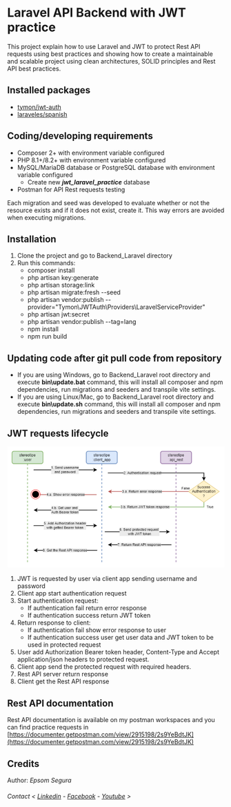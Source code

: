 # Laravel API Backend with JWT practice

This project explain how to use Laravel and JWT to protect Rest API requests using best practices and showing how to create a maintainable and scalable project using clean architectures, SOLID principles and Rest API best practices.

## Installed packages
- [tymon/jwt-auth](https://github.com/tymondesigns/jwt-auth)
- [laraveles/spanish](https://github.com/Laraveles/spanish)

## Coding/developing requirements
- Composer 2+ with environment variable configured
- PHP 8.1+/8.2+ with environment variable configured
- MySQL/MariaDB database or PostgreSQL database with environment variable configured
    - Create new ***jwt_laravel_practice*** database
- Postman for API Rest requests testing 

Each migration and seed was developed to evaluate whether or not the resource exists and if it does not exist, create it. This way errors are avoided when executing migrations.

## Installation
1. Clone the project and go to Backend_Laravel directory
2. Run this commands:
    - composer install
    - php artisan key:generate
    - php artisan storage:link
    - php artisan migrate:fresh --seed
    - php artisan vendor:publish --provider="Tymon\JWTAuth\Providers\LaravelServiceProvider"
    - php artisan jwt:secret
    - php artisan vendor:publish --tag=lang
    - npm install
    - npm run build

## Updating code after git pull code from repository
- If you are using Windows, go to Backend_Laravel root directory and execute **bin\update.bat** command, this will install all composer and npm dependencies, run migrations and seeders and transpile vite settings.
- If you are using Linux/Mac, go to Backend_Laravel root directory and execute **bin\update.sh** command, this will install all composer and npm dependencies, run migrations and seeders and transpile vite settings.

## JWT requests lifecycle
![JWT request lifecycle](docs/schemas/JWTRequestLifecycle.png)
1. JWT is requested by user via client app sending username and password
2. Client app start authentication request
3. Start authentication request:
    - If authentication fail return error response
    - If authentication success return JWT token
4. Return response to client:
    - If authentication fail show error response to user
    - If authentication success user get user data and JWT token to be used in protected request
5. User add Authorization Bearer token header, Content-Type and Accept application/json headers to protected request.
6. Client app send the protected request with required headers.
7. Rest API server return response
8. Client get the Rest API response

## Rest API documentation
Rest API documentation is available on my postman workspaces and you can find practice requests in [https://documenter.getpostman.com/view/2915198/2s9YeBdtJK](https://documenter.getpostman.com/view/2915198/2s9YeBdtJK)

## Credits

Author: *Epsom Segura*

######  Contact < [Linkedin](https://www.linkedin.com/in/epsomsegura) - [Facebook](https://www.facebook.com/EpsomSegura/) - [Youtube](https://www.youtube.com/@epsomsegura) >
